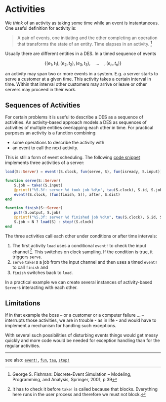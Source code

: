 # Activities

We *think* of an activity as taking some time while an event is instantaneous. One useful definition for activity is:

> A pair of events, one initiating and the other completing an operation that transforms the state of an entity. Time elapses in an activity. [^1]

Usually there are different entities in a DES. In a timed sequence of events

```math
\{(e_1,t_1),(e_2,t_2),(e_3,t_3),\hspace{1em}...\hspace{1em}, (e_n,t_n)\}
```

an activity may span two or more events in a system. E.g. a server starts to serve a customer at a given time. This activity takes a certain interval in time. Within that interval other customers may arrive or leave or other servers may proceed in their work.

## Sequences of Activities

For certain problems it is useful to describe a DES as a sequence of activities. An activity-based approach models a DES as sequences of activities of multiple entities overlapping each other in time. For practical purposes an activity is a function combining

- some operations to describe the activity with
- an event to call the next activity.

This is still a form of event scheduling. The following [code snippet](examples/queue_mmc_act.md) implements three activities of a server:

```julia
load(S::Server) = event!(S.clock, fun(serve, S), fun(isready, S.input))

function serve(S::Server)
    S.job = take!(S.input)
    @printf("%5.3f: server %d took job %d\n", tau(S.clock), S.id, S.job)
    event!(S.clock, (fun(finish, S)), after, S.dist)
end

function finish(S::Server)
    put!(S.output, S.job)
    @printf("%5.3f: server %d finished job %d\n", tau(S.clock), S.id, S.job)
    S.job < N ? load(S) : stop!(S.clock)
end
```

The three activities call each other under conditions or after time intervals:

1. The first activity `load` uses a conditional `event!` to check  the input channel [^2]. This switches on clock sampling. If the condition is true, it triggers `serve`.
2. `serve` `take!`s a job from the input channel and then uses a timed `event!` to call `finish` and
3. `finish` switches back to `load`.

In a practical example we can create several instances of activity-based `Server`s interacting with each other.

## Limitations

If in that example the boss – or a customer or a computer failure ... – interrupts those activities, we are in trouble - as in life - and would have to implement a mechanism for handling such exceptions.

With several such possibilities of disturbing events things would get messy quickly and more code would be needed for exception handling than for the regular activities.

----

see also: [`event!`](https://pbayer.github.io/DiscreteEvents.jl/dev/events/#Timed-events), [`fun`](https://pbayer.github.io/DiscreteEvents.jl/dev/events/#DiscreteEvents.fun), [`tau`](https://pbayer.github.io/DiscreteEvents.jl/dev/clocks/#DiscreteEvents.tau), [`stop!`](https://pbayer.github.io/DiscreteEvents.jl/dev/clocks/#DiscreteEvents.stop!)

[^1]: George S. Fishman: Discrete-Event Simulation – Modeling, Programming, and Analysis, Springer, 2001, p 39
[^2]: It has to check it before `take!` is called because that blocks. Everything here runs in the user process and therefore we must not block. 
